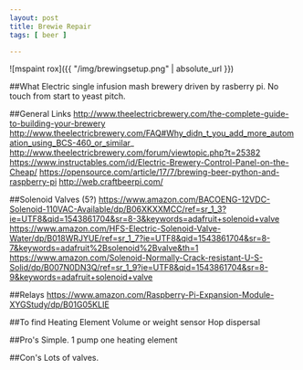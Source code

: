```yaml
---
layout: post
title: Brewie Repair
tags: [ beer ]

---
```


![mspaint rox]({{ "/img/brewingsetup.png" | absolute_url }})

##What
Electric single infusion mash brewery driven by rasberry pi.
No touch from start to yeast pitch. 

##General Links
http://www.theelectricbrewery.com/the-complete-guide-to-building-your-brewery
http://www.theelectricbrewery.com/FAQ#Why_didn_t_you_add_more_automation_using_BCS-460_or_similar_
http://www.theelectricbrewery.com/forum/viewtopic.php?t=25382
https://www.instructables.com/id/Electric-Brewery-Control-Panel-on-the-Cheap/
https://opensource.com/article/17/7/brewing-beer-python-and-raspberry-pi
http://web.craftbeerpi.com/

##Solenoid Valves (5?)
https://www.amazon.com/BACOENG-12VDC-Solenoid-110VAC-Available/dp/B06XKXXMCC/ref=sr_1_3?ie=UTF8&qid=1543861704&sr=8-3&keywords=adafruit+solenoid+valve
https://www.amazon.com/HFS-Electric-Solenoid-Valve-Water/dp/B018WRJYUE/ref=sr_1_7?ie=UTF8&qid=1543861704&sr=8-7&keywords=adafruit%2Bsolenoid%2Bvalve&th=1
https://www.amazon.com/Solenoid-Normally-Crack-resistant-U-S-Solid/dp/B007N0DN3Q/ref=sr_1_9?ie=UTF8&qid=1543861704&sr=8-9&keywords=adafruit+solenoid+valve

##Relays
https://www.amazon.com/Raspberry-Pi-Expansion-Module-XYGStudy/dp/B01G05KLIE

##To find
Heating Element
Volume or weight sensor
Hop dispersal 

##Pro's
Simple. 1 pump one heating element

##Con's
Lots of valves.

